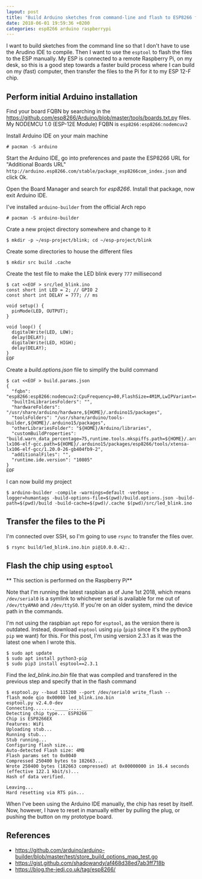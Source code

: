 ```yaml
---
layout: post
title: "Build Arduino sketches from command-line and flash to ESP8266 from Pi"
date: 2018-06-01 19:59:36 +0200
categories: esp8266 arduino raspberrypi
---
```


I want to build sketches from the command line so that I don't have to use
the Arudino IDE to compile. Then I want to use the `esptool` to flash the
files to the ESP manually. My ESP is connected to a remote Raspberry Pi,
on my desk, so this is a good step towards a faster build process where I
can build on my (fast) computer, then transfer the files to the Pi for it
to my ESP 12-F chip.

## Perform initial Arduino installation

Find your board FQBN by searching in the https://github.com/esp8266/Arduino/blob/master/tools/boards.txt.py
files. My NODEMCU 1.0 (ESP-12E Module) FQBN is `esp8266:esp8266:nodemcuv2`

Install Arduino IDE on your main machine

    # pacman -S arduino

Start the Arduino IDE, go into preferences and paste the ESP8266 URL for "Additional Boards URL"
`http://arduino.esp8266.com/stable/package_esp8266com_index.json` and click Ok.

Open the Board Manager and search for *esp8266*. Install that package, now exit Arduino IDE. 

I've installed `arduino-builder` from the official Arch repo

    # pacman -S arduino-builder

Crate a new project directory somewhere and change to it

    $ mkdir -p ~/esp-project/blink; cd ~/esp-project/blink

Create some directories to house the different files

    $ mkdir src build .cache

Create the test file to make the LED blink every `777` millisecond

    $ cat <<EOF > src/led_blink.ino
    const short int LED = 2; // GPIO 2
    const short int DELAY = 777; // ms

    void setup() {
      pinMode(LED, OUTPUT);
    }

    void loop() {
      digitalWrite(LED, LOW);
      delay(DELAY);
      digitalWrite(LED, HIGH);
      delay(DELAY);
    }
    EOF

Create a *build.options.json* file to simplify the build command

    $ cat <<EOF > build.params.json
    {
      "fqbn": "esp8266:esp8266:nodemcuv2:CpuFrequency=80,FlashSize=4M1M,LwIPVariant=v2mss536,Debug=Disabled,DebugLevel=None____,FlashErase=none,UploadSpeed=115200",
      "builtInLibrariesFolders": "",
      "hardwareFolders": "/usr/share/arduino/hardware,${HOME}/.arduino15/packages",
      "toolsFolders": "/usr/share/arduino/tools-builder,${HOME}/.arduino15/packages",
      "otherLibrariesFolder": "${HOME}/Arduino/libraries",
      "customBuildProperties": "build.warn_data_percentage=75,runtime.tools.mkspiffs.path=${HOME}/.arduino15/packages/esp8266/tools/mkspiffs/0.2.0,runtime.tools.esptool.path=${HOME}/.arduino15/packages/esp8266/tools/esptool/0.4.13,runtime.tools.xtensa-lx106-elf-gcc.path=${HOME}/.arduino15/packages/esp8266/tools/xtensa-lx106-elf-gcc/1.20.0-26-gb404fb9-2",
      "additionalFiles": "",
      "runtime.ide.version": "10805"
    }
    EOF

I can now build my project

    $ arduino-builder -compile -warnings=default -verbose -logger=humantags -build-options-file=$(pwd)/build.options.json -build-path=$(pwd)/build -build-cache=$(pwd)/.cache $(pwd)/src/led_blink.ino

## Transfer the files to the Pi

I'm connected over SSH, so I'm going to use `rsync` to transfer the files over.

    $ rsync build/led_blink.ino.bin pi@10.0.0.42:.

## Flash the chip using `esptool`

** This section is performed on the Raspberry Pi**

Note that I'm running the latest raspbian as of June 1st 2018, which means `/dev/serial0` is a symlink to whichever serial is available for me out of `/dev/ttyAMA0` and `/dev/ttyS0`. If you're on an older system, mind the device path in the commands.

I'm not using the raspbian `apt` repo for `esptool`, as the version there is outdated. Instead, download `esptool` using `pip` (`pip3` since it's the python3 `pip` we want) for this. For this post, I'm using version 2.3.1 as it was the latest one when I wrote this.

    $ sudo apt update
    $ sudo apt install python3-pip
    $ sudo pip3 install esptool==2.3.1

Find the *led_blink.ino.bin* file that was compiled and transfered in the previous step and specify that in the flash command

    $ esptool.py --baud 115200 --port /dev/serial0 write_flash --flash_mode qio 0x00000 led_blink.ino.bin
    esptool.py v2.4.0-dev
    Connecting........_____.....____
    Detecting chip type... ESP8266
    Chip is ESP8266EX
    Features: WiFi
    Uploading stub...
    Running stub...
    Stub running...
    Configuring flash size...
    Auto-detected Flash size: 4MB
    Flash params set to 0x0040
    Compressed 250400 bytes to 182663...
    Wrote 250400 bytes (182663 compressed) at 0x00000000 in 16.4 seconds (effective 122.1 kbit/s)...
    Hash of data verified.

    Leaving...
    Hard resetting via RTS pin...

When I've been using the Arduino IDE manually, the chip has reset by itself. Now, however, I have to reset in manually either by pulling the plug, or pushing the button on my prototype board.

## References
- https://github.com/arduino/arduino-builder/blob/master/test/store_build_options_map_test.go
- https://gist.github.com/shadowandy/af468d38ed7ab3ff718b
- https://blog.the-jedi.co.uk/tag/esp8266/

